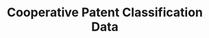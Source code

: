 ---
layout: default
bigquery: https://console.cloud.google.com/bigquery?p=patents-public-data&d=cpc&page=dataset
citation: '“Cooperative Patent Classification” by the EPO and USPTO, for public use. '
contributors: EPO, USPTO
cost: None
description: Cooperative Patent Classification Data contains the scheme and definitions
  of the Cooperative Patent Classification system for classifying patent documents.
  The CPC is the result of a partnership between the EPO and the USPTO in their joint
  effort to develop a common, internationally compatible classification system for
  technical documents, in particular patent publications, which will be used by both
  offices in the patent granting process
documentation: https://www.cooperativepatentclassification.org/cpcSchemeAndDefinitions
last_edit: 04/08/2022, 06:56:17
location: https://www.cooperativepatentclassification.org/index
maintained_by: USPTO, EPO
schema_fields:
- title_part
- notAllocatable
- residual_references
- children
- residualReferences
- titlePart
- ipc_concordant
- breakdown_code
- breakdownCode
- definition
- dateRevised
- status
- ipcConcordant
- synonyms
- parents
- limiting_references
- additional_only
- childGroups
- application_references
- sizeCache
- not_allocatable
- informativeReferences
- child_groups
- applicationReferences
- title_full
- glossary
- date_revised
- informative_references
- titleFull
- limitingReferences
- level
- symbol
shortname: cooperative_patent_classification
tags:
- patents
- science
title: Cooperative Patent Classification Data
uuid: 984374a7-16e9-4b35-9445-458daceb01bf
---